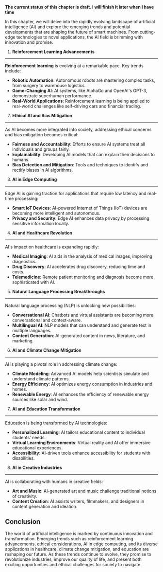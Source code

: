 **The current status of this chapter is draft. I will finish it later when I have time**

In this chapter, we will delve into the rapidly evolving landscape of artificial intelligence (AI) and explore the emerging trends and potential developments that are shaping the future of smart machines. From cutting-edge technologies to novel applications, the AI field is brimming with innovation and promise.

1. **Reinforcement Learning Advancements**
------------------------------------------

**Reinforcement learning** is evolving at a remarkable pace. Key trends include:

* **Robotic Automation**: Autonomous robots are mastering complex tasks, from surgery to warehouse logistics.
* **Game-Changing AI**: AI systems, like AlphaGo and OpenAI's GPT-3, demonstrate superhuman performance.
* **Real-World Applications**: Reinforcement learning is being applied to real-world challenges like self-driving cars and financial trading.

2. **Ethical AI and Bias Mitigation**
-------------------------------------

As AI becomes more integrated into society, addressing ethical concerns and bias mitigation becomes critical:

* **Fairness and Accountability**: Efforts to ensure AI systems treat all individuals and groups fairly.
* **Explainability**: Developing AI models that can explain their decisions to humans.
* **Bias Detection and Mitigation**: Tools and techniques to identify and rectify biases in AI algorithms.

3. **AI in Edge Computing**
---------------------------

Edge AI is gaining traction for applications that require low latency and real-time processing:

* **Smart IoT Devices**: AI-powered Internet of Things (IoT) devices are becoming more intelligent and autonomous.
* **Privacy and Security**: Edge AI enhances data privacy by processing sensitive information locally.

4. **AI and Healthcare Revolution**
-----------------------------------

AI's impact on healthcare is expanding rapidly:

* **Medical Imaging**: AI aids in the analysis of medical images, improving diagnostics.
* **Drug Discovery**: AI accelerates drug discovery, reducing time and costs.
* **Telemedicine**: Remote patient monitoring and diagnosis become more sophisticated with AI.

5. **Natural Language Processing Breakthroughs**
------------------------------------------------

Natural language processing (NLP) is unlocking new possibilities:

* **Conversational AI**: Chatbots and virtual assistants are becoming more conversational and context-aware.
* **Multilingual AI**: NLP models that can understand and generate text in multiple languages.
* **Content Generation**: AI-generated content in news, literature, and marketing.

6. **AI and Climate Change Mitigation**
---------------------------------------

AI is playing a pivotal role in addressing climate change:

* **Climate Modeling**: Advanced AI models help scientists simulate and understand climate patterns.
* **Energy Efficiency**: AI optimizes energy consumption in industries and homes.
* **Renewable Energy**: AI enhances the efficiency of renewable energy sources like solar and wind.

7. **AI and Education Transformation**
--------------------------------------

Education is being transformed by AI technologies:

* **Personalized Learning**: AI tailors educational content to individual students' needs.
* **Virtual Learning Environments**: Virtual reality and AI offer immersive educational experiences.
* **Accessibility**: AI-driven tools enhance accessibility for students with disabilities.

8. **AI in Creative Industries**
--------------------------------

AI is collaborating with humans in creative fields:

* **Art and Music**: AI-generated art and music challenge traditional notions of creativity.
* **Content Creation**: AI assists writers, filmmakers, and designers in content generation and ideation.

Conclusion
----------

The world of artificial intelligence is marked by continuous innovation and transformation. Emerging trends such as reinforcement learning advancements, ethical considerations, AI in edge computing, and its diverse applications in healthcare, climate change mitigation, and education are reshaping our future. As these trends continue to evolve, they promise to revolutionize industries, improve our quality of life, and present both exciting opportunities and ethical challenges for society to navigate.
